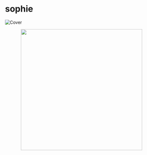 # sophie
![Cover](https://github.com/sophiearnou/sophie-Arnou/sophie-Arnou/fond.jpg)
<p align = "center">
  <img src = "https://github.com/sophiearnou/sophie-Arnou/fond.jpg" width = 400>
</p>
